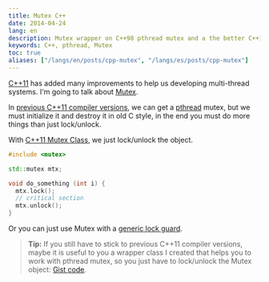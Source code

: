 ```yaml
---
title: Mutex C++
date: 2014-04-24
lang: en
description: Mutex wrapper on C++98 pthread mutex and a the better C++11 std::mutex solution
keywords: C++, pthread, Mutex
toc: true
aliases: ["/langs/en/posts/cpp-mutex", "/langs/es/posts/cpp-mutex"]
---
```


[C++11](https://en.wikipedia.org/wiki/C++11) has added many improvements to help us developing multi-thread systems. I'm going to talk about [Mutex](https://en.wikipedia.org/wiki/Mutex).

In [previous C++11 compiler versions](https://clang.llvm.org/cxx_status.html), we can get a [pthread](https://en.wikipedia.org/wiki/POSIX_Threads) mutex, but we must initialize it and destroy it in old C style, in the end you must do more things than just lock/unlock.

With [C++11 Mutex Class](https://en.cppreference.com/w/cpp/thread/mutex), we just lock/unlock the object.

```cpp
#include <mutex>

std::mutex mtx;

void do_something (int i) {
  mtx.lock();
  // critical section
  mtx.unlock();
}
```

Or you can just use Mutex with a [generic lock guard](https://en.cppreference.com/w/cpp/thread/lock_guard).

> **Tip:** If you still have to stick to previous C++11 compiler versions, maybe it is useful to you a wrapper class I created that helps you to work with pthread mutex, so you just have to lock/unlock the Mutex object: [Gist code](https://gist.github.com/carlosvin/11257689).
